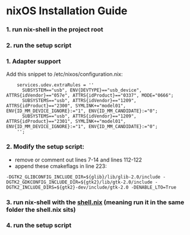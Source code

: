 # nixOS Installation Guide

### 1. run nix-shell in the project root

### 2. run the setup script

### 1. Adapter support
Add this snippet to /etc/nixos/configuration.nix:
```
    services.udev.extraRules = ''
      SUBSYSTEM=="usb", ENV{DEVTYPE}=="usb_device", ATTRS{idVendor}=="057e", ATTRS{idProduct}=="0337", MODE="0666";
      SUBSYSTEMS=="usb", ATTRS{idVendor}=="1209", ATTRS{idProduct}=="2300", SYMLINK+="model01", ENV{ID_MM_DEVICE_IGNORE}:="1", ENV{ID_MM_CANDIDATE}:="0";
      SUBSYSTEMS=="usb", ATTRS{idVendor}=="1209", ATTRS{idProduct}=="2301", SYMLINK+="model01", ENV{ID_MM_DEVICE_IGNORE}:="1", ENV{ID_MM_CANDIDATE}:="0";
    '';
```

### 2. Modify the setup script: 
 * remove or comment out lines 7-14 and lines 112-122
 * append these cmakeflags in line 223: 
 ```
 -DGTK2_GLIBCONFIG_INCLUDE_DIR=${glib}/lib/glib-2.0/include -DGTK2_GDKCONFIG_INCLUDE_DIR=${gtk2}/lib/gtk-2.0/include -DGTK2_INCLUDE_DIRS=${gtk2}-dev/include/gtk-2.0 -DENABLE_LTO=True
 ```

### 3. run nix-shell with the [shell.nix](./shell.nix) (meaning run it in the same folder the shell.nix sits)

### 4. run the setup script

